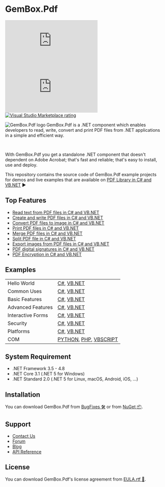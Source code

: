 # GemBox.Pdf

[![NuGet version](https://img.shields.io/nuget/v/GemBox.Pdf?style=for-the-badge)](https://www.nuget.org/packages/GemBox.Pdf/) [![NuGet downloads](https://img.shields.io/nuget/dt/GemBox.Pdf?style=for-the-badge)](https://www.nuget.org/packages/GemBox.Pdf/) [![Visual Studio Marketplace rating](https://img.shields.io/visual-studio-marketplace/stars/GemBoxSoftware.GemBoxPdf?style=for-the-badge)](https://marketplace.visualstudio.com/items?itemName=GemBoxSoftware.GemBoxPdf)

<img src="https://www.gemboxsoftware.com/images/NugetGba.png" alt="GemBox.Pdf logo" align="left" />

GemBox.Pdf is a .NET component which enables developers to read, write, convert and print PDF files from .NET applications in a simple and efficient way.

<br/>

With GemBox.Pdf you get a standalone .NET component that doesn't dependent on Adobe Acrobat; that's fast and reliable; that's easy to install, use and deploy.

This repository contains the source code of GemBox.Pdf example projects for demos and live examples that are available on [PDF Library in C# and VB.NET](https://www.gemboxsoftware.com/pdf/examples/c-sharp-vb-net-pdf-library/101) ▶

## Top Features

* [Read text from PDF files in C# and VB.NET](https://www.gemboxsoftware.com/pdf/examples/c-sharp-vb-net-read-pdf/205)
* [Create and write PDF files in C# and VB.NET](https://www.gemboxsoftware.com/pdf/examples/c-sharp-vb-net-create-write-pdf-file/209)
* [Convert PDF files to image in C# and VB.NET](https://www.gemboxsoftware.com/pdf/examples/c-sharp-convert-pdf-to-image/208)
* [Print PDF files in C# and VB.NET](https://www.gemboxsoftware.com/pdf/examples/c-sharp-vb-net-print-pdf/207)
* [Merge PDF files in C# and VB.NET](https://www.gemboxsoftware.com/pdf/examples/c-sharp-vb-net-merge-pdf/201)
* [Split PDF file in C# and VB.NET](https://www.gemboxsoftware.com/pdf/examples/c-sharp-vb-net-split-pdf/202)
* [Export images from PDF files in C# and VB.NET](https://www.gemboxsoftware.com/pdf/examples/c-sharp-vb-export-images-from-pdf/206)
* [PDF digital signatures in C# and VB.NET](https://www.gemboxsoftware.com/pdf/examples/c-sharp-vb-net-pdf-digital-signature/1102)
* [PDF Encryption in C# and VB.NET](https://www.gemboxsoftware.com/pdf/examples/c-sharp-vb-net-pdf-encryption/1101)

## Examples

| | |
| --- | --- |
| Hello World | [C#](https://github.com/GemBoxLtd/GemBox.Pdf.Examples/tree/master/C%23/Hello%20World), [VB.NET](https://github.com/GemBoxLtd/GemBox.Pdf.Examples/tree/master/VB.NET/Hello%20World) |
| Common Uses | [C#](https://github.com/GemBoxLtd/GemBox.Pdf.Examples/tree/master/C%23/Common%20Uses), [VB.NET](https://github.com/GemBoxLtd/GemBox.Pdf.Examples/tree/master/VB.NET/Common%20Uses) |
| Basic Features | [C#](https://github.com/GemBoxLtd/GemBox.Pdf.Examples/tree/master/C%23/Basic%20Features), [VB.NET](https://github.com/GemBoxLtd/GemBox.Pdf.Examples/tree/master/VB.NET/Basic%20Features) |
| Advanced Features | [C#](https://github.com/GemBoxLtd/GemBox.Pdf.Examples/tree/master/C%23/Advanced%20Features), [VB.NET](https://github.com/GemBoxLtd/GemBox.Pdf.Examples/tree/master/VB.NET/Advanced%20Features) |
| Interactive Forms | [C#](https://github.com/GemBoxLtd/GemBox.Pdf.Examples/tree/master/C%23/Interactive%20Forms), [VB.NET](https://github.com/GemBoxLtd/GemBox.Pdf.Examples/tree/master/VB.NET/Interactive%20Forms) |
| Security | [C#](https://github.com/GemBoxLtd/GemBox.Pdf.Examples/tree/master/C%23/Security), [VB.NET](https://github.com/GemBoxLtd/GemBox.Pdf.Examples/tree/master/VB.NET/Security) |
| Platforms | [C#](https://github.com/GemBoxLtd/GemBox.Pdf.Examples/tree/master/C%23/Platforms), [VB.NET](https://github.com/GemBoxLtd/GemBox.Pdf.Examples/tree/master/VB.NET/Platforms) |
| COM | [PYTHON](https://github.com/GemBoxLtd/GemBox.Pdf.Examples/blob/master/PYTHON%2C%20PHP%2C%20VBSCRIPT/COM.py), [PHP](https://github.com/GemBoxLtd/GemBox.Pdf.Examples/blob/master/PYTHON%2C%20PHP%2C%20VBSCRIPT/COM.php), [VBSCRIPT](https://github.com/GemBoxLtd/GemBox.Pdf.Examples/blob/master/PYTHON%2C%20PHP%2C%20VBSCRIPT/COM.vbs) |

## System Requirement

* .NET Framework 3.5 - 4.8
* .NET Core 3.1 (.NET 5 for Windows)
* .NET Standard 2.0 (.NET 5 for Linux, macOS, Android, iOS, …)

## Installation

You can download GemBox.Pdf from [BugFixes 🛠️](https://www.gemboxsoftware.com/pdf/downloads/bugfixes.html) or from [NuGet 📦](https://www.nuget.org/packages/GemBox.Pdf/).

## Support

* [Contact Us](https://support.gemboxsoftware.com/new-ticket?ticket%5Bdepartment%5D=1&ticket%5Bproduct%5D=6)
* [Forum](https://forum.gemboxsoftware.com/c/gembox-pdf/7)
* [Blog](https://www.gemboxsoftware.com/gembox-pdf)
* [API Reference](https://www.gemboxsoftware.com/pdf/docs/introduction.html)

## License

You can download GemBox.Pdf's license agreement from [EULA.rtf 📝](https://www.gemboxsoftware.com/EULA.rtf).
